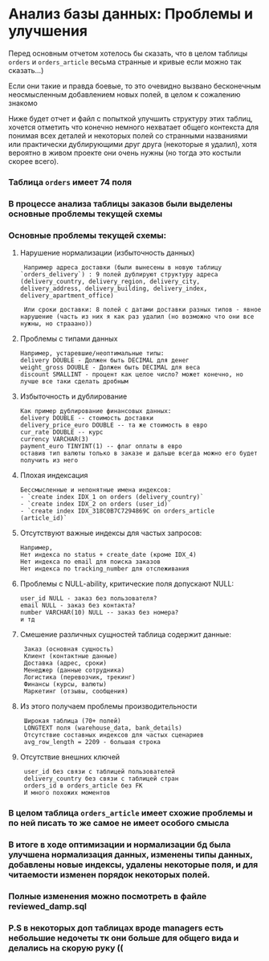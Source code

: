 # Анализ базы данных: Проблемы и улучшения

Перед основным отчетом хотелось бы сказать, что в целом таблицы `orders` и `orders_article` весьма странные и кривые если можно так сказать...)

Если они такие и правда боевые, то это очевидно вызвано бесконечным неосмысленным добавлением новых полей, в целом к сожалению знакомо

Ниже будет отчет и файл с попыткой улучшить структуру этих таблиц, хочется отметить что конечно немного нехватает общего контекста для понимая всех
деталей и некоторых полей со странными названиями или практически дублирующими друг друга (некоторые я удалил),
хотя вероятно в живом проекте они очень нужны (но тогда это костыли скорее всего).

### **Таблица `orders` имеет 74 поля**

### В процессе анализа таблицы заказов были выделены основные проблемы текущей схемы

### **Основные проблемы текущей схемы:**

1. Нарушение нормализации (избыточность данных)

        Например адреса доставки (были вынесены в новую таблицу `orders_delivery`) : 9 полей дублируют структуру адреса (delivery_country, delivery_region, delivery_city, delivery_address, delivery_building, delivery_index, delivery_apartment_office)

        Или сроки доставки: 8 полей с датами доставки разных типов - явное нарушение (часть из них я как раз удалил (но возможно что они все нужны, но страаано))

2. Проблемы с типами данных

       Например, устаревшие/неоптимальные типы:
       delivery DOUBLE - Должен быть DECIMAL для денег
       weight_gross DOUBLE - Должен быть DECIMAL для веса
       discount SMALLINT - процент как целое число? может конечно, но лучше все таки сделать дробным

3. Избыточность и дублирование

       Как пример дублирование финансовых данных:
       delivery DOUBLE -- стоимость доставки
       delivery_price_euro DOUBLE -- та же стоимость в евро
       cur_rate DOUBLE -- курс
       currency VARCHAR(3)
       payment_euro TINYINT(1) -- флаг оплаты в евро
       оставив тип валюты только в заказе и дальше всегда можно его будет получить из него

4. Плохая индексация

       Бессмысленные и непонятные имена индексов:
       - `create index IDX_1 on orders (delivery_country)`
       - `create index IDX_2 on orders (user_id)`
       - `create index IDX_318C0B7C7294869C on orders_article (article_id)`

5. Отсутствуют важные индексы для частых запросов:

       Например,
       Нет индекса по status + create_date (кроме IDX_4)
       Нет индекса по email для поиска заказов
       Нет индекса по tracking_number для отслеживания

6. Проблемы с NULL-ability, критические поля допускают NULL:

       user_id NULL - заказ без пользователя?
       email NULL - заказ без контакта?
       number VARCHAR(10) NULL -- заказ без номера?
       и тд

7. Смешение различных сущностей таблица содержит данные:

        Заказ (основная сущность)
        Клиент (контактные данные)
        Доставка (адрес, сроки)
        Менеджер (данные сотрудника)
        Логистика (перевозчик, трекинг)
        Финансы (курсы, валюты)
        Маркетинг (отзывы, сообщения)

8. Из этого получаем проблемы производительности

        Широкая таблица (70+ полей)
        LONGTEXT поля (warehouse_data, bank_details)
        Отсутствие составных индексов для частых сценариев
        avg_row_length = 2209 - большая строка

9. Отсутствие внешних ключей

        user_id без связи с таблицей пользователей
        delivery_country без связи с таблицей стран
        orders_id в orders_article без FK
        И много похожих моментов

### **В целом таблица `orders_article` имеет схожие проблемы и по ней писать то же самое не имеет особого смысла**

### **В итоге в ходе оптимизации и нормализации бд была улучшена нормализация данных, изменены типы данных, добавлены новые индексы, удалены некоторые поля, и для читаемости изменен порядок некоторых полей.**

### **Полные изменения можно посмотреть в файле reviewed_damp.sql**

### P.S в некоторых доп таблицах вроде managers есть небольшие недочеты тк они больше для общего вида и делались на скорую руку ((
